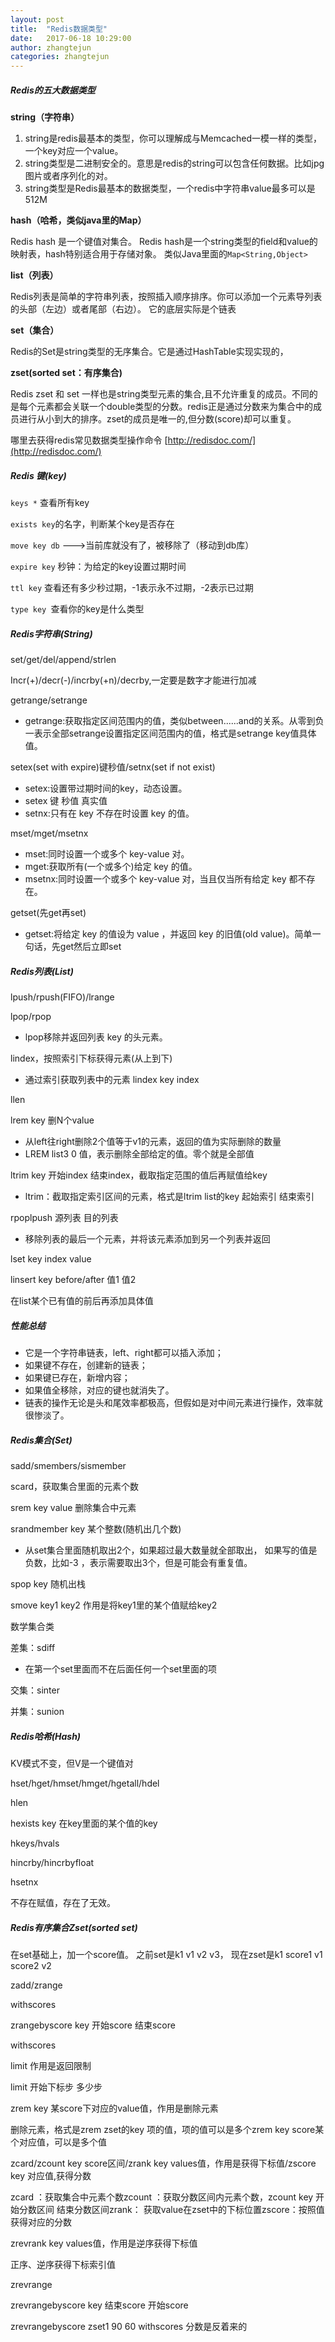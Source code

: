 ```yaml
---
layout: post
title:  "Redis数据类型"
date:   2017-06-18 10:29:00
author: zhangtejun
categories: zhangtejun
---
```

##### Redis的五大数据类型

**string（字符串）**

  1. string是redis最基本的类型，你可以理解成与Memcached一模一样的类型，一个key对应一个value。
  2. string类型是二进制安全的。意思是redis的string可以包含任何数据。比如jpg图片或者序列化的对。
  3. string类型是Redis最基本的数据类型，一个redis中字符串value最多可以是512M	

**hash（哈希，类似java里的Map）**

Redis hash 是一个键值对集合。
Redis hash是一个string类型的field和value的映射表，hash特别适合用于存储对象。
类似Java里面的`Map<String,Object>`

**list（列表）**

Redis列表是简单的字符串列表，按照插入顺序排序。你可以添加一个元素导列表的头部（左边）或者尾部（右边）。
它的底层实际是个链表

**set（集合）**

Redis的Set是string类型的无序集合。它是通过HashTable实现实现的，

**zset(sorted set：有序集合)**

Redis zset 和 set 一样也是string类型元素的集合,且不允许重复的成员。不同的是每个元素都会关联一个double类型的分数。redis正是通过分数来为集合中的成员进行从小到大的排序。zset的成员是唯一的,但分数(score)却可以重复。

哪里去获得redis常见数据类型操作命令
[http://redisdoc.com/](http://redisdoc.com/)

##### Redis 键(key)


`keys *` 查看所有key

`exists key`的名字，判断某个key是否存在

`move key db`   --->当前库就没有了，被移除了（移动到db库）

`expire key` 秒钟：为给定的key设置过期时间

`ttl key` 查看还有多少秒过期，-1表示永不过期，-2表示已过期

`type key `查看你的key是什么类型

##### Redis字符串(String)

set/get/del/append/strlen

Incr(+)/decr(-)/incrby(+n)/decrby,一定要是数字才能进行加减

getrange/setrange

* getrange:获取指定区间范围内的值，类似between......and的关系。从零到负一表示全部setrange设置指定区间范围内的值，格式是setrange key值具体值。

setex(set with expire)键秒值/setnx(set if not exist)

* setex:设置带过期时间的key，动态设置。
* setex 键 秒值 真实值
* setnx:只有在 key 不存在时设置 key 的值。

 mset/mget/msetnx

* mset:同时设置一个或多个 key-value 对。
* mget:获取所有(一个或多个)给定 key 的值。
* msetnx:同时设置一个或多个 key-value 对，当且仅当所有给定 key 都不存在。

 getset(先get再set)

* getset:将给定 key 的值设为 value ，并返回 key 的旧值(old value)。简单一句话，先get然后立即set

##### Redis列表(List)


lpush/rpush(FIFO)/lrange

lpop/rpop

* lpop移除并返回列表 key 的头元素。

lindex，按照索引下标获得元素(从上到下)

* 通过索引获取列表中的元素 lindex key index

llen

lrem key 删N个value

* 从left往right删除2个值等于v1的元素，返回的值为实际删除的数量
* LREM list3 0 值，表示删除全部给定的值。零个就是全部值

ltrim key 开始index 结束index，截取指定范围的值后再赋值给key

* ltrim：截取指定索引区间的元素，格式是ltrim list的key 起始索引 结束索引

rpoplpush 源列表 目的列表

* 移除列表的最后一个元素，并将该元素添加到另一个列表并返回

lset key index value

linsert key  before/after 值1 值2

在list某个已有值的前后再添加具体值

##### 性能总结

* 它是一个字符串链表，left、right都可以插入添加；
* 如果键不存在，创建新的链表；
* 如果键已存在，新增内容；
* 如果值全移除，对应的键也就消失了。
* 链表的操作无论是头和尾效率都极高，但假如是对中间元素进行操作，效率就很惨淡了。

##### Redis集合(Set)

sadd/smembers/sismember

scard，获取集合里面的元素个数


srem key value 删除集合中元素

srandmember key 某个整数(随机出几个数)

* 从set集合里面随机取出2个，如果超过最大数量就全部取出， 如果写的值是负数，比如-3 ，表示需要取出3个，但是可能会有重复值。

spop key 随机出栈


smove key1 key2 作用是将key1里的某个值赋给key2

数学集合类

差集：sdiff

* 在第一个set里面而不在后面任何一个set里面的项

交集：sinter

并集：sunion

##### Redis哈希(Hash)

KV模式不变，但V是一个键值对


hset/hget/hmset/hmget/hgetall/hdel



hlen

hexists key 在key里面的某个值的key

hkeys/hvals

hincrby/hincrbyfloat

hsetnx

不存在赋值，存在了无效。

##### Redis有序集合Zset(sorted set)

在set基础上，加一个score值。
之前set是k1 v1 v2 v3，
现在zset是k1 score1 v1 score2 v2


zadd/zrange

withscores

zrangebyscore key 开始score 结束score

withscores


limit 作用是返回限制

limit 开始下标步 多少步

zrem key 某score下对应的value值，作用是删除元素

删除元素，格式是zrem zset的key 项的值，项的值可以是多个zrem key score某个对应值，可以是多个值

zcard/zcount key score区间/zrank key values值，作用是获得下标值/zscore key 对应值,获得分数

zcard ：获取集合中元素个数zcount ：获取分数区间内元素个数，zcount key 开始分数区间 结束分数区间zrank： 获取value在zset中的下标位置zscore：按照值获得对应的分数

zrevrank key values值，作用是逆序获得下标值

正序、逆序获得下标索引值

zrevrange



zrevrangebyscore  key 结束score 开始score

zrevrangebyscore zset1 90 60 withscores    分数是反着来的




